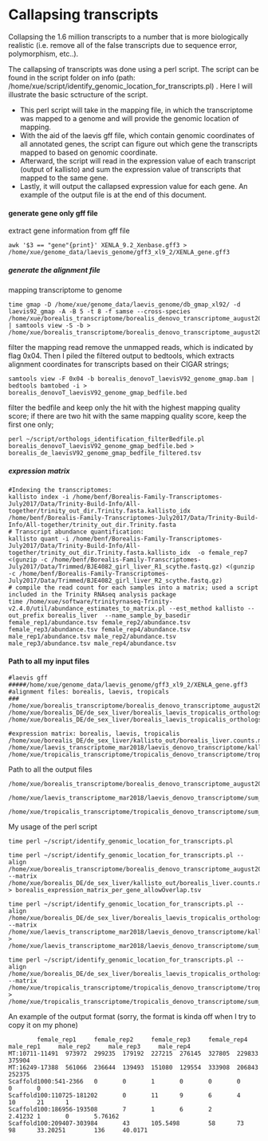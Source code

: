 # Callapsing transcripts
Collapsing the 1.6 million transcripts to a number that is more biologically realistic (i.e. remove all of the false transcripts due to sequence error, polymorphism, etc..).

The callapsing of transcripts was done using a perl script. The script can be found in the script folder on info (path: /home/xue/script/identify_genomic_location_for_transcripts.pl) . Here I will illustrate the basic sctructure of the script. 

 - This perl script will take in the mapping file, in which the transcriptome was mapped to a genome and will provide the genomic location of mapping.
 - With the aid of the laevis gff file, which contain genomic coordinates of all annotated genes, the script can figure out which gene the transcripts mapped to based on genomic coordinate.
 - Afterward, the script will read in the expression value of each transcript (output of kallisto) and sum the expression value of transcripts that mapped to the same gene.
 - Lastly, it will output the callapsed expression value for each gene. An example of the output file is at the end of this document. 


#### generate gene only gff file 
extract gene information from gff file
```
awk '$3 == "gene"{print}' XENLA_9.2_Xenbase.gff3 > /home/xue/genome_data/laevis_genome/gff3_xl9_2/XENLA_gene.gff3
```

##### generate the alignment file
mapping transcriptome to genome
```
time gmap -D /home/xue/genome_data/laevis_genome/db_gmap_xl92/ -d laevis92_gmap -A -B 5 -t 8 -f samse --cross-species /home/xue/borealis_transcriptome/borealis_denovo_transcriptome_august2017/subset_1.fasta | samtools view -S -b > /home/xue/borealis_transcriptome/borealis_denovo_transcriptome_august2017/borealis_denovoT_laevisV92_genome_gmap_subset1.bam
```
filter the mapping read remove the unmapped reads, which is indicated by flag 0x04. Then I piled the filtered output to bedtools, which extracts alignment coordinates for transcripts based on their CIGAR strings;
```
samtools view -F 0x04 -b borealis_denovoT_laevisV92_genome_gmap.bam | bedtools bamtobed -i > borealis_denovoT_laevisV92_genome_gmap_bedfile.bed
```
filter the bedfile and keep only the hit with the highest mapping quality score; if there are two hit with the same mapping quality score, keep the first one only;
```
perl ~/script/orthologs_identification_filterBedfile.pl borealis_denovoT_laevisV92_genome_gmap_bedfile.bed > borealis_de_laevisV92_genome_gmap_bedfile_filtered.tsv
```
##### expression matrix 
```
#Indexing the transcriptomes:
kallisto index -i /home/benf/Borealis-Family-Transcriptomes-July2017/Data/Trinity-Build-Info/All-together/trinity_out_dir.Trinity.fasta.kallisto_idx /home/benf/Borealis-Family-Transcriptomes-July2017/Data/Trinity-Build-Info/All-together/trinity_out_dir.Trinity.fasta
# Transcript abundance quantification:
kallisto quant -i /home/benf/Borealis-Family-Transcriptomes-July2017/Data/Trinity-Build-Info/All-together/trinity_out_dir.Trinity.fasta.kallisto_idx  -o female_rep7 <(gunzip -c /home/benf/Borealis-Family-Transcriptomes-July2017/Data/Trimmed/BJE4082_girl_liver_R1_scythe.fastq.gz) <(gunzip -c /home/benf/Borealis-Family-Transcriptomes-July2017/Data/Trimmed/BJE4082_girl_liver_R2_scythe.fastq.gz)
# compile the read count for each samples into a matrix; used a script included in the Trinity RNAseq analysis package
time /home/xue/software/trinityrnaseq-Trinity-v2.4.0/util/abundance_estimates_to_matrix.pl --est_method kallisto --out_prefix borealis_liver  --name_sample_by_basedir female_rep1/abundance.tsv female_rep2/abundance.tsv female_rep3/abundance.tsv female_rep4/abundance.tsv male_rep1/abundance.tsv male_rep2/abundance.tsv male_rep3/abundance.tsv male_rep4/abundance.tsv
```

#### Path to all my input files
```
#laevis gff
#####/home/xue/genome_data/laevis_genome/gff3_xl9_2/XENLA_gene.gff3
#alignment files: borealis, laevis, tropicals
### 
/home/xue/borealis_transcriptome/borealis_denovo_transcriptome_august2017/borealis_denovoT_laevisV92_genome_gmap_filtered.bed
/home/xue/borealis_DE/de_sex_liver/borealis_laevis_tropicalis_orthologs/orthologs_laevisGenomeApproach/laevis_denovoT_laevisV92_genome_gmap_bedfile_filtered.bed
/home/xue/borealis_DE/de_sex_liver/borealis_laevis_tropicalis_orthologs/orthologs_laevisGenomeApproach/tropicalis_denovoT_laevisV92_genome_gmap_bedfile_filtered.bed

#expression matrix: borealis, laevis, tropicalis
/home/xue/borealis_DE/de_sex_liver/kallisto_out/borealis_liver.counts.matrix
/home/xue/laevis_transcriptome_mar2018/laevis_denovo_transcriptome/kallisto_out/laevis_denovo.counts.matrix
/home/xue/tropicalis_transcriptome/tropicalis_denovo_transcriptome/tropicalis_kallisto_denovo/tropicalis_denovo.counts.matrix
```

Path to all the output files
```
/home/xue/borealis_transcriptome/borealis_denovo_transcriptome_august2017/sum_expression/borealis_expression_matrix_per_gene.tsv

/home/xue/laevis_transcriptome_mar2018/laevis_denovo_transcriptome/sum_expression/laevis_expression_matrix_per_gene.tsv

/home/xue/tropicalis_transcriptome/tropicalis_denovo_transcriptome/sum_expression/tropicalis_expression_matrix_per_gene.tsv
```

My usage of the perl script
```
time perl ~/script/identify_genomic_location_for_transcripts.pl

time perl ~/script/identify_genomic_location_for_transcripts.pl --align /home/xue/borealis_transcriptome/borealis_denovo_transcriptome_august2017/borealis_denovoT_laevisV92_genome_gmap_filtered.bed --matrix /home/xue/borealis_DE/de_sex_liver/kallisto_out/borealis_liver.counts.matrix > borealis_expression_matrix_per_gene_allowOverlap.tsv

time perl ~/script/identify_genomic_location_for_transcripts.pl --align /home/xue/borealis_DE/de_sex_liver/borealis_laevis_tropicalis_orthologs/orthologs_laevisGenomeApproach/laevis_denovoT_laevisV92_genome_gmap_bedfile_filtered.bed --matrix /home/xue/laevis_transcriptome_mar2018/laevis_denovo_transcriptome/kallisto_out/laevis_denovo.counts.matrix > /home/xue/laevis_transcriptome_mar2018/laevis_denovo_transcriptome/sum_expression/laevis_expression_matrix_per_gene_allowOverlap.tsv

time perl ~/script/identify_genomic_location_for_transcripts.pl --align /home/xue/borealis_DE/de_sex_liver/borealis_laevis_tropicalis_orthologs/orthologs_laevisGenomeApproach/tropicalis_denovoT_laevisV92_genome_gmap_bedfile_filtered.bed --matrix /home/xue/tropicalis_transcriptome/tropicalis_denovo_transcriptome/tropicalis_kallisto_denovo/tropicalis_denovo.counts.matrix > /home/xue/tropicalis_transcriptome/tropicalis_denovo_transcriptome/sum_expression/tropicalis_expression_matrix_per_gene_allowOverlap.tsv
```

An example of the output format (sorry, the format is kinda off when I try to copy it on my phone) 
```
        female_rep1     female_rep2     female_rep3     female_rep4     male_rep1     male_rep2     male_rep3     male_rep4
MT:10711-11491  973972  299235  179192  227215  276145  327805  229833  375904
MT:16249-17388  561066  236644  139493  151080  129554  333908  206843  252375
Scaffold1000:541-2366   0       0       1       0       0       0       0       0
Scaffold100:110725-181202       0       11      9       6       4       10      21      1
Scaffold100:186956-193508       7       1       6       2       2.41232 1       0       5.76162
Scaffold100:209407-303984       43      105.5498        58      73      98      33.20251        136     40.0171



```



